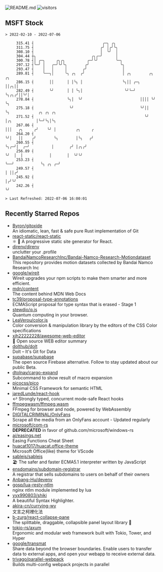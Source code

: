![README.md](https://github.com/Gerhut/Gerhut/workflows/README.md/badge.svg)
![visitors](https://visitors.vercel.app/Gerhut/Gerhut?token=8cf69d1f6813d272ef062726b6070c9be4ff72038cfe5a7ded7384a8da65d866)

## MSFT Stock

```
> 2022-02-10 - 2022-07-06

     315.41 ┤                               ╭─╮ ╭╮                                                               
     311.75 ┤                              ╭╯ │╭╯╰╮                                                              
     308.10 ┤                              │  ╰╯  │                                                              
     304.44 ┼╮                         ╭╮╭─╯      │                                                              
     300.78 ┤│ ╭─╮     ╭╮╭╮          ╭─╯╰╯        ╰─╮                                                            
     297.12 ┤╰─╯ │   ╭─╯╰╯╰╮        ╭╯              ╰╮                                                           
     293.47 ┤    │   │     │       ╭╯                │                                                           
     289.81 ┤    ╰──╮│     ╰╮ ╭╮  ╭╯                 │ ╭╮        ╭╮  ╭╮                                          
     286.15 ┤       ││      │ │╰╮ │                  ╰╮││ ╭─╮    ││╭╮││                                          
     282.49 ┤       ╰╯      │ │ ╰╮│                   ╰╯╰─╯ ╰╮╭╮╭╯││╰╯│                                          
     278.84 ┤               ╰╮│  ╰╯                          ││││ ╰╯  ╰╮                                         
     275.18 ┤                ╰╯                              ╰╯││      ╰╮             ╭╮ ╭╮ ╭╮                   
     271.52 ┤                                                  ╰╯       │╭╮           │╰─╯╰╮│╰╮                  
     267.86 ┤                                                           │││   ╭╮     ╭╯    ╰╯ │         ╭╮     ╭ 
     264.20 ┤                                                           ╰╯│   ││    ╭╯        ╰╮        │╰╮   ╭╯ 
     260.55 ┤                                                             ╰╮╭─╯│  ╭─╯          │       ╭╯ │╭╮╭╯  
     256.89 ┤                                                              ╰╯  │  │            │       │  ╰╯╰╯   
     253.23 ┤                                                                  ╰──╯            ╰╮ ╭╮ ╭─╯         
     249.57 ┤                                                                                   │ ││╭╯           
     245.92 ┤                                                                                   │╭╯╰╯            
     242.26 ┤                                                                                   ╰╯               

> Last Refreshed: 2022-07-06 16:00:01
```

## Recently Starred Repos

- [Byron/gitoxide](https://github.com/Byron/gitoxide)  
  An idiomatic, lean, fast & safe pure Rust implementation of Git
- [react-static/react-static](https://github.com/react-static/react-static)  
  ⚛️ 🚀 A progressive static site generator for React.
- [direnv/direnv](https://github.com/direnv/direnv)  
  unclutter your .profile
- [BandaiNamcoResearchInc/Bandai-Namco-Research-Motiondataset](https://github.com/BandaiNamcoResearchInc/Bandai-Namco-Research-Motiondataset)  
  This repository provides motion datasets collected by Bandai Namco Research Inc
- [google/wireit](https://github.com/google/wireit)  
  Wireit upgrades your npm scripts to make them smarter and more efficient.
- [mdn/content](https://github.com/mdn/content)  
  The content behind MDN Web Docs
- [tc39/proposal-type-annotations](https://github.com/tc39/proposal-type-annotations)  
  ECMAScript proposal for type syntax that is erased - Stage 1
- [stewdio/q.js](https://github.com/stewdio/q.js)  
  Quantum computing in your browser.
- [LeaVerou/color.js](https://github.com/LeaVerou/color.js)  
  Color conversion & manipulation library by the editors of the CSS Color specifications
- [xjh22222228/awesome-web-editor](https://github.com/xjh22222228/awesome-web-editor)  
  🔨  Open source WEB editor summary
- [dolthub/dolt](https://github.com/dolthub/dolt)  
  Dolt – It's Git for Data
- [supabase/supabase](https://github.com/supabase/supabase)  
  The open source Firebase alternative. Follow to stay updated about our public Beta.
- [dtolnay/cargo-expand](https://github.com/dtolnay/cargo-expand)  
  Subcommand to show result of macro expansion
- [picocss/pico](https://github.com/picocss/pico)  
  Minimal CSS Framework for semantic HTML
- [jaredLunde/react-hook](https://github.com/jaredLunde/react-hook)  
  ↩ Strongly typed, concurrent mode-safe React hooks
- [ffmpegwasm/ffmpeg.wasm](https://github.com/ffmpegwasm/ffmpeg.wasm)  
  FFmpeg for browser and node, powered by WebAssembly
- [DIGITALCRIMINAL/OnlyFans](https://github.com/DIGITALCRIMINAL/OnlyFans)  
  Scrape all the media from an OnlyFans account - Updated regularly
- [microsoft/com-rs](https://github.com/microsoft/com-rs)  
  **DEPRECATED** in favor of github.com/microsoft/windows-rs
- [ai/easings.net](https://github.com/ai/easings.net)  
  Easing Functions Cheat Sheet
- [huacat1017/huacat.office-theme](https://github.com/huacat1017/huacat.office-theme)  
  Microsoft Office(like) theme for VScode
- [sablejs/sablejs](https://github.com/sablejs/sablejs)  
  🏖️ The safer and faster ECMA5.1 interpreter written by JavaScript
- [ensdomains/subdomain-registrar](https://github.com/ensdomains/subdomain-registrar)  
  A registrar that sells subdomains to users on behalf of their owners
- [Anbang-Hu/devenv](https://github.com/Anbang-Hu/devenv)  
- [gosp/lua-resty-ntlm](https://github.com/gosp/lua-resty-ntlm)  
  nginx ntlm module implemented by lua
- [yyx990803/shiki](https://github.com/yyx990803/shiki)  
  A beautiful Syntax Highlighter.
- [akira-cn/currying-wy](https://github.com/akira-cn/currying-wy)  
  文言之柯裡化法
- [b-zurg/react-collapse-pane](https://github.com/b-zurg/react-collapse-pane)  
  The splittable, draggable, collapsible panel layout library 🎉
- [tokio-rs/axum](https://github.com/tokio-rs/axum)  
  Ergonomic and modular web framework built with Tokio, Tower, and Hyper
- [google/transmat](https://github.com/google/transmat)  
  Share data beyond the browser boundaries. Enable users to transfer data to external apps, and open your webapp to receive external data.
- [trivago/parallel-webpack](https://github.com/trivago/parallel-webpack)  
  Builds multi-config webpack projects in parallel
